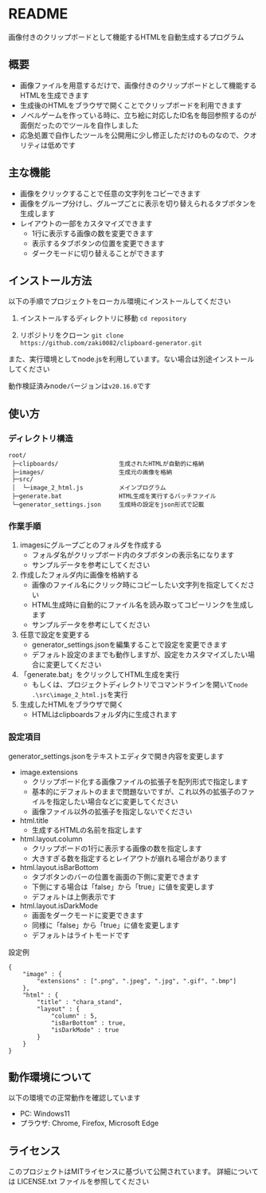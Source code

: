 # README

画像付きのクリップボードとして機能するHTMLを自動生成するプログラム

## 概要

- 画像ファイルを用意するだけで、画像付きのクリップボードとして機能するHTMLを生成できます
- 生成後のHTMLをブラウザで開くことでクリップボードを利用できます
- ノベルゲームを作っている時に、立ち絵に対応したID名を毎回参照するのが面倒だったのでツールを自作しました
- 応急処置で自作したツールを公開用に少し修正しただけのものなので、クオリティは低めです

## 主な機能

- 画像をクリックすることで任意の文字列をコピーできます
- 画像をグループ分けし、グループごとに表示を切り替えられるタブボタンを生成します
- レイアウトの一部をカスタマイズできます
    - 1行に表示する画像の数を変更できます
    - 表示するタブボタンの位置を変更できます
    - ダークモードに切り替えることができます

## インストール方法

以下の手順でプロジェクトをローカル環境にインストールしてください

1. インストールするディレクトリに移動
`cd repository`

2. リポジトリをクローン
`git clone https://github.com/zaki0082/clipboard-generator.git`

また、実行環境としてnode.jsを利用しています。ない場合は別途インストールしてください

動作検証済みnodeバージョンは`v20.16.0`です


## 使い方

### ディレクトリ構造

```
root/
 ├─clipboards/                 生成されたHTMLが自動的に格納
 ├─images/                     生成元の画像を格納
 ├─src/
 │  └─image_2_html.js          メインプログラム
 ├─generate.bat                HTML生成を実行するバッチファイル
 └─generator_settings.json     生成時の設定をjson形式で記載
```

### 作業手順

1. imagesにグループごとのフォルダを作成する
    - フォルダ名がクリップボード内のタブボタンの表示名になります
    - サンプルデータを参考にしてください
2. 作成したフォルダ内に画像を格納する
    - 画像のファイル名にクリック時にコピーしたい文字列を指定してください
    - HTML生成時に自動的にファイル名を読み取ってコピーリンクを生成します
    - サンプルデータを参考にしてください
3. 任意で設定を変更する
    - generator_settings.jsonを編集することで設定を変更できます
    - デフォルト設定のままでも動作しますが、設定をカスタマイズしたい場合に変更してください
4. 「generate.bat」をクリックしてHTML生成を実行
    - もしくは、プロジェクトディレクトリでコマンドラインを開いて`node .\src\image_2_html.js`を実行
5. 生成したHTMLをブラウザで開く
    - HTMLはclipboardsフォルダ内に生成されます

### 設定項目

generator_settings.jsonをテキストエディタで開き内容を変更します

- image.extensions
    - クリップボード化する画像ファイルの拡張子を配列形式で指定します
    - 基本的にデフォルトのままで問題ないですが、これ以外の拡張子のファイルを指定したい場合などに変更してください
    - 画像ファイル以外の拡張子を指定しないでください
- html.title
    - 生成するHTMLの名前を指定します
- html.layout.column
    - クリップボードの1行に表示する画像の数を指定します
    - 大きすぎる数を指定するとレイアウトが崩れる場合があります
- html.layout.isBarBottom
    - タブボタンのバーの位置を画面の下側に変更できます
    - 下側にする場合は「false」から「true」に値を変更します
    - デフォルトは上側表示です
- html.layout.isDarkMode
    - 画面をダークモードに変更できます
    - 同様に「false」から「true」に値を変更します
    - デフォルトはライトモードです

設定例
```
{
    "image" : {
        "extensions" : [".png", ".jpeg", ".jpg", ".gif", ".bmp"]
    },
    "html" : {
        "title" : "chara_stand",
        "layout" : {
            "column" : 5,
            "isBarBottom" : true,
            "isDarkMode" : true
        }
    }
}
```

## 動作環境について

以下の環境での正常動作を確認しています
- PC: Windows11
- プラウザ: Chrome, Firefox, Microsoft Edge

## ライセンス

このプロジェクトはMITライセンスに基づいて公開されています。
詳細については LICENSE.txt ファイルを参照してください

